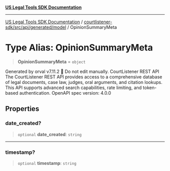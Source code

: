 [**US Legal Tools SDK Documentation**](../../../../../../README.md)

***

[US Legal Tools SDK Documentation](../../../../../../README.md) / [courtlistener-sdk/src/api/generated/model](../README.md) / OpinionSummaryMeta

# Type Alias: OpinionSummaryMeta

> **OpinionSummaryMeta** = `object`

Generated by orval v7.11.2 🍺
Do not edit manually.
CourtListener REST API
The CourtListener REST API provides access to a comprehensive database of legal documents, case law, judges, oral arguments, and citation lookups. This API supports advanced search capabilities, rate limiting, and token-based authentication.
OpenAPI spec version: 4.0.0

## Properties

### date\_created?

> `optional` **date\_created**: `string`

***

### timestamp?

> `optional` **timestamp**: `string`
